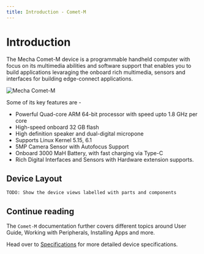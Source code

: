 ```yaml
---
title: Introduction - Comet-M
---
```


# Introduction

The Mecha Comet-M device is a programmable handheld computer with focus on its multimedia abilities and software support that enables you to build applications levaraging the onboard rich multimedia, sensors and interfaces for building edge-connect applications.

<img :class="$style.img" src="/images/comet-m-architecture.png" alt="Mecha Comet-M" />

Some of its key features are -

 - Powerful Quad-core ARM 64-bit processor with speed upto 1.8 GHz per core
 - High-speed onboard 32 GB flash
 - High definition speaker and dual-digital micropone
 - Supports Linux Kernel 5.15, 6.1
 - 5MP Camera Sensor with Autofocus Support
 - Onboard 3000 MaH Battery, with fast charging via Type-C
 - Rich Digital Interfaces and Sensors with Hardware extension supports.

## Device Layout

```
TODO: Show the device views labelled with parts and components
```

## Continue reading

The `Comet-M` documentation further covers different topics around User Guide, Working with Peripherals, Installing Apps and more.

Head over to [Specifications](/hardware/comet-m-gen1/specifications) for more detailed device specifications.

<style module>
.img {
    float: right;
    width: 275px;
    margin-left: 25px;
}
@media only screen and (max-width: 600px) {
    .img {
        float: none;
        width: 100%;
        margin-left: 0;
    }
}
</style>
